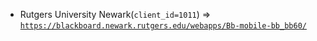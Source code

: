  - Rutgers University Newark(`client_id=1011`) => [`https://blackboard.newark.rutgers.edu/webapps/Bb-mobile-bb_bb60/`](https://blackboard.newark.rutgers.edu/webapps/Bb-mobile-bb_bb60/)
